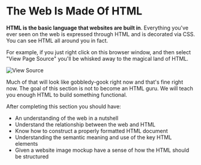 # The Web Is Made Of HTML

**HTML is the basic language that websites are built in**. Everything you've ever seen on the web is expressed through HTML and is decorated via CSS. You can see HTML all around you in fact.

For example, if you just right click on this browser window, and then select "View Page Source" you'll be whisked away to the magical land of HTML. 

![View Source](https://curriculum-content.s3.amazonaws.com/web-development/flatiron_school_html.png)

Much of that will look like gobbledy-gook right now and that's fine right now. The goal of this section is not to become an HTML guru. We will teach you enough HTML to build something functional. 

After completing this section you should have:
- An understanding of the web in a nutshell
- Understand the relationship between the web and HTML
- Know how to construct a properly formatted HTML document
- Understanding the semantic meaning and use of the key HTML elements
- Given a website image mockup have a sense of how the HTML should be structured 
